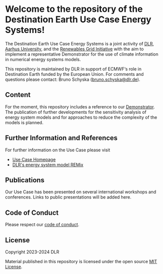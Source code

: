 # Welcome to the repository of the Destination Earth Use Case Energy Systems!

The Destination Earth Use Case Energy Systems is a joint activity of [DLR](https://www.dlr.de/ve/en), [Aarhus University](https://ece.au.dk/en/),
 and the [Renewables Grid Initiative](https://renewables-grid.eu) with the aim to implement a representative Demonstrator for 
 the use of climate information in numerical energy systems models.

This repository is maintained by DLR in support of ECMWF‘s role in Destination Earth funded by the European Union. For comments and questions please contact: Bruno Schyska (<bruno.schyska@dlr.de>).

## Content
For the moment, this repository includes a reference to our [Demonstrator](https://github.com/dlr-ve-esy/DestinE_EnSys_Demonstrator/tree/c64da52d70e9a07718bf51aa5ec61f55a639d899). The publication of further developments for the sensitivity analysis of energy system models and for approaches to reduce the complexity of the models is planned.

## Further Information and References
For further information on the Use Case please visit

- [Use Case Homepage](https://stories.ecmwf.int/energy-systems-use-case/index.html)
- [DLR's energy system model REMix](https://gitlab.com/dlr-ve/esy/remix/framework)

## Publications

Our Use Case has been presented on several international workshops and conferences. Links to public presentations will be added here.

## Code of Conduct

Please respect our [code of conduct](CODE_OF_CONDUCT.md).

## License

Copyright 2023-2024 DLR

Material published in this repository is licensed under the open source [MIT
License](LICENSE).
